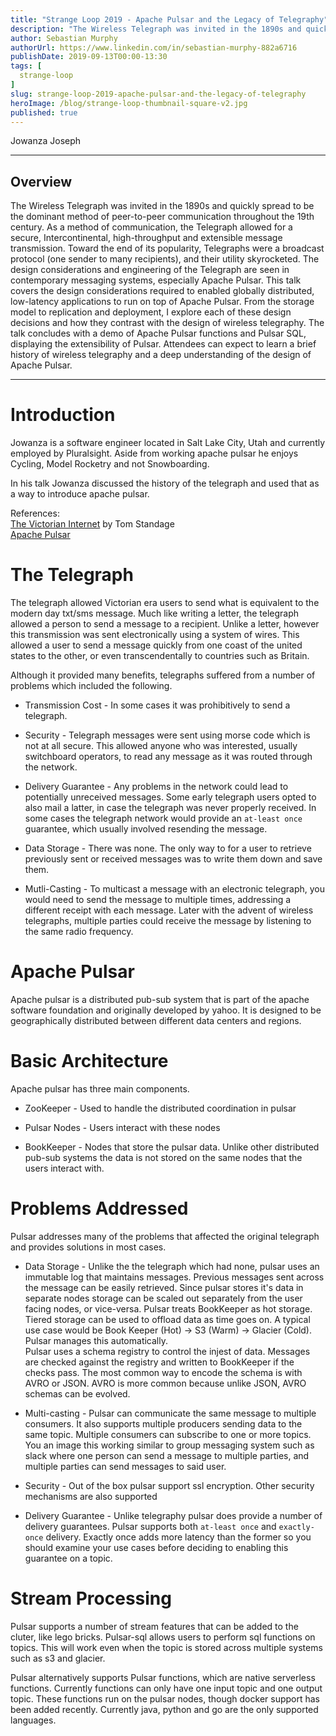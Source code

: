 ```yaml
---
title: "Strange Loop 2019 - Apache Pulsar and the Legacy of Telegraphy"
description: "The Wireless Telegraph was invited in the 1890s and quickly spread to be the dominant method of peer-to-peer communication throughout the 19th century. As a method of communication, the Telegraph allowed for a secure, Intercontinental, high-throughput and extensible message transmission. Toward the end of its popularity, Telegraphs were a broadcast protocol (one sender to many recipients), and their utility skyrocketed. The design considerations and engineering of the Telegraph are seen in contemporary messaging systems, especially Apache Pulsar. This talk covers the design considerations required to enabled globally distributed, low-latency applications to run on top of Apache Pulsar. From the storage model to replication and deployment, I explore each of these design decisions and how they contrast with the design of wireless telegraphy. The talk concludes with a demo of Apache Pulsar functions and Pulsar SQL, displaying the extensibility of Pulsar. Attendees can expect to learn a brief history of wireless telegraphy and a deep understanding of the design of Apache Pulsar."
author: Sebastian Murphy
authorUrl: https://www.linkedin.com/in/sebastian-murphy-882a6716
publishDate: 2019-09-13T00:00-13:30
tags: [
  strange-loop
]
slug: strange-loop-2019-apache-pulsar-and-the-legacy-of-telegraphy
heroImage: /blog/strange-loop-thumbnail-square-v2.jpg
published: true
---
```


<div class="container p-0 liveblog-presenters">
  <div class="row m-0">
      <p class=" mr-12 m-0">
        <span class="liveblog-presenters__name">Jowanza Joseph</span>
        <a href="https://twitter.com/Jowanza" target="_blank" title="Twitter"><i class="fa fa-twitter pr-2"></i></a>
        <a href="https://github.com/josep2" target="_blank" title="GitHub"><i class="fa fa-github pr-2"></i></a>
        <a href="https://www.jowanza.com" target="_blank" title="Speaker's site"><i class="fa fa-globe pr-2"></i></a>
      </p>
  </div>
</div>

---

## Overview

The Wireless Telegraph was invited in the 1890s and quickly spread to be the dominant method of peer-to-peer communication throughout the 19th century. As a method of communication, the Telegraph allowed for a secure, Intercontinental, high-throughput and extensible message transmission. Toward the end of its popularity, Telegraphs were a broadcast protocol (one sender to many recipients), and their utility skyrocketed. The design considerations and engineering of the Telegraph are seen in contemporary messaging systems, especially Apache Pulsar. This talk covers the design considerations required to enabled globally distributed, low-latency applications to run on top of Apache Pulsar. From the storage model to replication and deployment, I explore each of these design decisions and how they contrast with the design of wireless telegraphy. The talk concludes with a demo of Apache Pulsar functions and Pulsar SQL, displaying the extensibility of Pulsar. Attendees can expect to learn a brief history of wireless telegraphy and a deep understanding of the design of Apache Pulsar.

---

# Introduction

Jowanza is a software engineer located in Salt Lake City, Utah and currently employed by Pluralsight. Aside from working
apache pulsar he enjoys Cycling, Model Rocketry and not Snowboarding.

In his talk Jowanza discussed the history of the telegraph and used that as a way to introduce apache pulsar.

References:  
[The Victorian Internet](https://www.amazon.com/Victorian-Internet-Remarkable-Nineteenth-line/dp/162040592X) by Tom Standage  
[Apache Pulsar](https://pulsar.apache.org/)

# The Telegraph

The telegraph allowed Victorian era users to send what is equivalent to the modern day txt/sms message.
Much like writing a letter, the telegraph allowed a person to send a message to a recipient. Unlike a letter, however
this transmission was sent electronically using a system of wires. This allowed a user to send a message quickly from one coast of the united states to the other, or even transcendentally to countries such as Britain. 

Although it provided many benefits, telegraphs suffered from a number of problems which included the following. 

 - Transmission Cost - In some cases it was prohibitively to send a telegraph.

- Security - Telegraph messages were sent using morse code which is not at all secure. This allowed anyone who was interested, usually switchboard operators, to read any message as it was routed through the network. 

- Delivery Guarantee - Any problems in the network could lead to potentially unreceived messages. Some early telegraph users opted to also mail a latter, in case the telegraph was never properly received. In some cases the telegraph network would provide an `at-least once` guarantee, which usually involved resending the message. 

- Data Storage - There was none. The only way to for a user to retrieve previously sent or received messages was to write them down and save them.

- Mutli-Casting - To multicast a message with an electronic telegraph, you would need to send the message to multiple times, addressing a different receipt with each message. Later with the advent of wireless telegraphs, multiple parties could receive the message by listening to the same radio frequency.


# Apache Pulsar

Apache pulsar is a distributed pub-sub system that is part of the apache software foundation and originally developed by yahoo. It is designed to be geographically distributed between different data centers and regions.

# Basic Architecture

Apache pulsar has three main components.

 - ZooKeeper - Used to handle the distributed coordination in pulsar

 - Pulsar Nodes - Users interact with these nodes

 - BookKeeper - Nodes that store the pulsar data. Unlike other distributed pub-sub systems the data is not stored on the same nodes that the users interact with. 

# Problems Addressed 

Pulsar addresses many of the problems that affected the original telegraph and provides solutions in most cases.

 - Data Storage - Unlike the the telegraph which had none, pulsar uses an immutable log that maintains messages. Previous messages sent across the message can be easily retrieved. Since pulsar stores it's data in separate nodes storage can be scaled out separately from the user facing nodes, or vice-versa. Pulsar treats BookKeeper as hot storage. Tiered storage can be used to offload data as time goes on. A typical use case would be Book Keeper (Hot) -> S3 (Warm) -> Glacier (Cold). Pulsar manages this automatically.  
   Pulsar uses a schema registry to control the injest of data. Messages are checked against the registry and written to BookKeeper if the checks pass. The most common way to encode the schema is with AVRO or JSON. AVRO is more common because unlike JSON, AVRO schemas can be evolved. 

 - Multi-casting  - Pulsar can communicate the same message to multiple consumers. It also supports multiple producers sending data to the same topic. Multiple consumers can subscribe to one or more topics. You an image this working similar to group messaging system such as slack where one person can send a message to multiple parties, and multiple parties can send messages to said user.

 - Security - Out of the box pulsar support ssl encryption. Other security mechanisms are also supported 

 - Delivery Guarantee - Unlike telegraphy pulsar does provide a number of delivery guarantees. Pulsar supports both `at-least once` and `exactly-once` delivery. Exactly once adds more latency than the former so you should examine your use cases before deciding to enabling this guarantee on a topic.

# Stream Processing

Pulsar supports a number of stream features that can be added to the cluter, like lego bricks. Pulsar-sql  allows users to perform sql functions on topics. This will work even when the topic is stored across multiple systems such as s3 and glacier. 

Pulsar alternatively supports Pulsar functions, which are native serverless functions. Currently functions can only have one input topic and one output topic.  These functions run on the pulsar nodes, though docker support has been added recently. Currently java, python and go are the only supported languages.

 

<!-- Note on images
  Images (e.g. my_image.jpg) should be put in the `website/static/blog/strange-loop-2019` directory, with the path to the image in your post being `/blog/strange-loop-2019/my_image.jpg`. If you'd rather host the images somewhere else for ease of use, that's fine too.

  Please also try to keep your images to a reasonable size by:
    - Using JPEG compression, unless image is mostly solid color 
    - JPEG compression set between 60%-80%
    - Resizing the image to be no wider then 750px
    - If PNG, use a tool like ImageOptim (https://imageoptim.com/mac) to optimize the file size

  I suggest re-sizing and compressing all the images in one batch as a last step.
-->  
